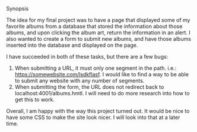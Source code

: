 Synopsis

The idea for my final project was to have a page that displayed some of my
favorite albums from a database that stored the information about those albums,
and upon clicking the album art, return the information in an alert.
I also wanted to create a form to submit new albums, and have those albums
inserted into the database and displayed on the page.

I have succeeded in both of these tasks, but there are a few bugs:
1. When submitting a URL, it must only one segment in the path.
   i.e.: https://somewebsite.com/lsdkflasf. I would like to find a way to be
   able to submit any website with any number of segments.
2. When submitting the form, the URL does not redirect back to
   localhost:4001/albums.hmtl. I will need to do more research into how to get this
   to work.

Overall, I am happy with the way this project turned out. It would be nice to
have some CSS to make the site look nicer. I will look into that at a later time.
